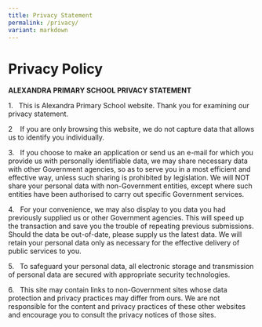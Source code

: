 ```yaml
---
title: Privacy Statement
permalink: /privacy/
variant: markdown
---
```

# **Privacy Policy**

  

**ALEXANDRA PRIMARY SCHOOL PRIVACY STATEMENT**

1.   This is Alexandra Primary School website. Thank you for examining our privacy statement.

2    If you are only browsing this website, we do not capture data that allows us to identify you individually.

3.   If you choose to make an application or send us an e-mail for which you provide us with personally identifiable data, we may share necessary data with other Government agencies, so as to serve you in a most efficient and effective way, unless such sharing is prohibited by legislation. We will NOT share your personal data with non-Government entities, except where such entities have been authorised to carry out specific Government services.

4.   For your convenience, we may also display to you data you had previously supplied us or other Government agencies. This will speed up the transaction and save you the trouble of repeating previous submissions. Should the data be out-of-date, please supply us the latest data. We will retain your personal data only as necessary for the effective delivery of public services to you.

5.   To safeguard your personal data, all electronic storage and transmission of personal data are secured with appropriate security technologies.

6.   This site may contain links to non-Government sites whose data protection and privacy practices may differ from ours. We are not responsible for the content and privacy practices of these other websites and encourage you to consult the privacy notices of those sites.